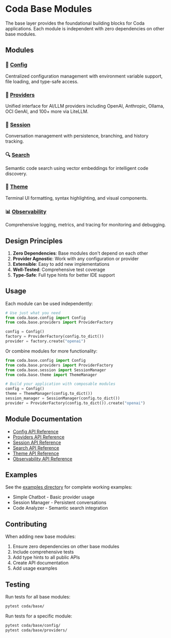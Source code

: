# Coda Base Modules

The base layer provides the foundational building blocks for Coda applications. Each module is independent with zero dependencies on other base modules.

## Modules

### 🔧 [Config](config/)
Centralized configuration management with environment variable support, file loading, and type-safe access.

### 🤖 [Providers](providers/)
Unified interface for AI/LLM providers including OpenAI, Anthropic, Ollama, OCI GenAI, and 100+ more via LiteLLM.

### 💬 [Session](session/)
Conversation management with persistence, branching, and history tracking.

### 🔍 [Search](search/)
Semantic code search using vector embeddings for intelligent code discovery.

### 🎨 [Theme](theme/)
Terminal UI formatting, syntax highlighting, and visual components.

### 📊 [Observability](observability/)
Comprehensive logging, metrics, and tracing for monitoring and debugging.

## Design Principles

1. **Zero Dependencies**: Base modules don't depend on each other
2. **Provider Agnostic**: Work with any configuration or provider
3. **Extensible**: Easy to add new implementations
4. **Well-Tested**: Comprehensive test coverage
5. **Type-Safe**: Full type hints for better IDE support

## Usage

Each module can be used independently:

```python
# Use just what you need
from coda.base.config import Config
from coda.base.providers import ProviderFactory

config = Config()
factory = ProviderFactory(config.to_dict())
provider = factory.create("openai")
```

Or combine modules for more functionality:

```python
from coda.base.config import Config
from coda.base.providers import ProviderFactory
from coda.base.session import SessionManager
from coda.base.theme import ThemeManager

# Build your application with composable modules
config = Config()
theme = ThemeManager(config.to_dict())
session_manager = SessionManager(config.to_dict())
provider = ProviderFactory(config.to_dict()).create("openai")
```

## Module Documentation

- [Config API Reference](../../docs/api/config.md)
- [Providers API Reference](../../docs/api/providers.md)
- [Session API Reference](../../docs/api/session.md)
- [Search API Reference](../../docs/api/search.md)
- [Theme API Reference](../../docs/api/theme.md)
- [Observability API Reference](../../docs/api/observability.md)

## Examples

See the [examples directory](../../tests/examples/) for complete working examples:
- Simple Chatbot - Basic provider usage
- Session Manager - Persistent conversations
- Code Analyzer - Semantic search integration

## Contributing

When adding new base modules:
1. Ensure zero dependencies on other base modules
2. Include comprehensive tests
3. Add type hints to all public APIs
4. Create API documentation
5. Add usage examples

## Testing

Run tests for all base modules:

```bash
pytest coda/base/
```

Run tests for a specific module:

```bash
pytest coda/base/config/
pytest coda/base/providers/
```